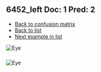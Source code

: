 ## 6452_left Doc: 1 Pred: 2
- [Back to confusion matrix](https://github.com/juliandewit/kaggle_retinopathy/blob/master/matrix.md)
- [Back to list](https://github.com/juliandewit/kaggle_retinopathy/blob/master/lists/12/list.md)
- [Next example in list](https://github.com/juliandewit/kaggle_retinopathy/blob/master/lists/12/65/6546_left.md)

![Eye](https://retinopaty.blob.core.windows.net/size1024/6452_left_1.jpeg)

### 

![Eye]()
